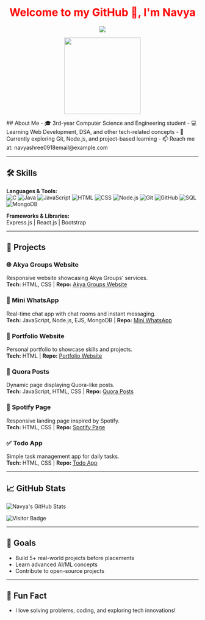 <!-- Profile Header -->
<h1 align="center" style="color:red;">Welcome to my GitHub 👋, I'm Navya</h1>
<!-- Typing Animation -->
<p align="center">
  <img src="https://readme-typing-svg.herokuapp.com?size=24&color=00FF00&lines=Hello+World!+🌎;I'm+Navya;Coding,+Learning+&+Coffee+☕;Where+Ideas+Come+Alive" />
</p>

<!-- Welcome GIF -->
<p align="center">
  <img src="https://media.giphy.com/media/hvRJCLFzcasrR4ia7z/giphy.gif" width="200"/>
</p>
## About Me
- 🎓 3rd-year Computer Science and Engineering student  
- 💻 Learning Web Development, DSA, and other tech-related concepts  
- 🌱 Currently exploring Git, Node.js, and project-based learning  
- 📫 Reach me at: navyashree0918email@example.com  

---

## 🛠️ Skills
**Languages & Tools:**  
![C](https://img.shields.io/badge/C-blue?logo=c&logoColor=white)
![Java](https://img.shields.io/badge/Java-red?logo=java&logoColor=white)
![JavaScript](https://img.shields.io/badge/JavaScript-yellow?logo=javascript&logoColor=black)
![HTML](https://img.shields.io/badge/HTML5-orange?logo=html5&logoColor=white)
![CSS](https://img.shields.io/badge/CSS3-blue?logo=css3&logoColor=white)
![Node.js](https://img.shields.io/badge/Node.js-green?logo=node.js&logoColor=white)
![Git](https://img.shields.io/badge/Git-orange?logo=git&logoColor=white)
![GitHub](https://img.shields.io/badge/GitHub-black?logo=github&logoColor=white)
![SQL](https://img.shields.io/badge/SQL-blue?logo=mysql&logoColor=white)
![MongoDB](https://img.shields.io/badge/MongoDB-green?logo=mongodb&logoColor=white)

**Frameworks & Libraries:**  
Express.js | React.js | Bootstrap  

---

## 📂 Projects

### 🌐 Akya Groups Website
Responsive website showcasing Akya Groups’ services.  
**Tech:** HTML, CSS | **Repo:** [Akya Groups Website](https://github.com/Navyashree0921/AkyaGroupsWebsite)

### 💬 Mini WhatsApp
Real-time chat app with chat rooms and instant messaging.  
**Tech:** JavaScript, Node.js, EJS, MongoDB | **Repo:** [Mini WhatsApp](https://github.com/Navyashree0921/MiniWhatsApp)

### 🎨 Portfolio Website
Personal portfolio to showcase skills and projects.  
**Tech:** HTML | **Repo:** [Portfolio Website](https://github.com/Navyashree0921/Portfolio)

### 📝 Quora Posts
Dynamic page displaying Quora-like posts.  
**Tech:** JavaScript, HTML, CSS | **Repo:** [Quora Posts](https://github.com/Navyashree0921/QuoraPosts)

### 🎵 Spotify Page
Responsive landing page inspired by Spotify.  
**Tech:** HTML, CSS | **Repo:** [Spotify Page](https://github.com/Navyashree0921/SpotifyPage)

### ✅ Todo App
Simple task management app for daily tasks.  
**Tech:** HTML, CSS | **Repo:** [Todo App](https://github.com/Navyashree0921/TodoApp)

---

## 📈 GitHub Stats
![Navya's GitHub Stats](https://github-readme-stats.vercel.app/api?username=Navyashree0921&show_icons=true&theme=radical)  

![Visitor Badge](https://visitor-badge.glitch.me/badge?page_id=Navyashree0921.profile)

---

## 🎯 Goals
- Build 5+ real-world projects before placements  
- Learn advanced AI/ML concepts  
- Contribute to open-source projects  

---

## 👀 Fun Fact
- I love solving problems, coding, and exploring tech innovations!  
